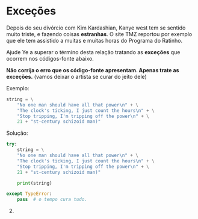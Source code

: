# Exceções

Depois do seu divórcio com Kim Kardashian, Kanye west tem se sentido muito triste,
e fazendo coisas **estranhas**. O site TMZ reportou por exemplo que ele tem 
assistido a muitas e muitas horas do Programa do Ratinho. 


Ajude Ye a superar o término desta relação tratando as **exceções** que ocorrem
nos códigos-fonte abaixo.

**Não corrija o erro que os código-fonte apresentam. Apenas trate as exceções.**
(vamos deixar o artista se curar do jeito dele)

Exemplo:

```python
string = \
    "No one man should have all that power\n" + \
    "The clock's ticking, I just count the hours\n" + \
    "Stop tripping, I'm tripping off the power\n" + \
    21 + "st-century schizoid man)"
```

Solução:

```python
try:
    string = \
    "No one man should have all that power\n" + \
    "The clock's ticking, I just count the hours\n" + \
    "Stop tripping, I'm tripping off the power\n" + \
    21 + "st-century schizoid man)"

    print(string)

except TypeError:
    pass  # o tempo cura tudo.
```

2. 

```python
```
